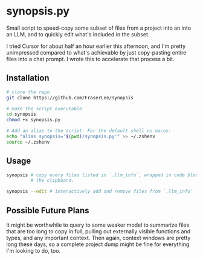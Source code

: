 # synopsis.py

Small script to speed-copy some subset of files from a project into an into an
LLM, and to quickly edit what's included in the subset.

I tried Cursor for about half an hour earlier this afternoon, and I'm pretty
unimpressed compared to what's achievable by just copy-pasting entire files
into a chat prompt. I wrote this to accelerate that process a bit.

## Installation
```sh
# clone the repo
git clone https://github.com/FraserLee/synopsis

# make the script executable
cd synopsis
chmod +x synopsis.py

# Add an alias to the script. For the default shell on macos:
echo "alias synopsis='$(pwd)/synopsis.py'" >> ~/.zshenv
source ~/.zshenv
```

## Usage

```sh
synopsis # copy every files listed in `.llm_info`, wrapped in code blocks, to
         # the clipboard.

synopsis --edit # interactively add and remove files from `.llm_info`
```

## Possible Future Plans

It might be worthwhile to query to some weaker model to summarize files that
are too long to copy in full, pulling out externally visible functions and
types, and any important context. Then again, context windows are pretty long
these days, so a complete project dump might be fine for everything I'm looking
to do, too.
